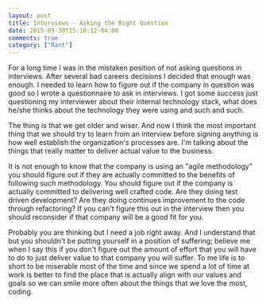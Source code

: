 ```yaml
---
layout: post
title: Interviews - Asking the Right Question
date: 2015-09-30T15:10:12-04:00
comments: true
category: ["Rant"]
---
```


For a long time I was in the mistaken position of not asking questions in
interviews. After several bad careers decisions I decided that enough was
enough. I needed to learn how to figure out if the company in question was good
so I wrote a questionnaire to ask in interviews. I got some success
just questioning my interviewer about their internal technology stack, what
does he/she thinks about the technology they were using and such and such.

The thing is that we get older and wiser. And now I think the most important
thing that we should try to learn from an interview before signing anything is
how well establish the organization's processes are. I'm talking about the
things that really matter to deliver actual value to the business.

It is not enough to know that the company is using an "agile methodology" you
should figure out if they are actually committed to the benefits of following
such methodology. You should figure out if the company is actually committed to
delivering well crafted code. Are they doing test driven development?
Are they doing continues improvement to the code through refactoring? If you
can't figure this out in the interview then you should reconsider if that
company will be a good fit for you.

Probably you are thinking but I need a job right away. And I understand that
but you shouldn't be putting yourself in a position of suffering; believe me
when I say this if you don't figure out the amount of effort that you will have to
do to just deliver value to that company you will suffer.  To me life is to short to
be miserable most of the time and since we spend a lot of time at work is better
to find the place that is actually align with our values and goals so we can
smile more often about the things that we love the most, coding.
